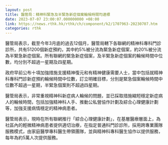 ```yaml
---
layout: post
title: 醫管局：精神科緊急及半緊急新症個案輪候時間均達標
date: 2023-07-07 23:00:07.000000000 +08:00
link: https://news.rthk.hk/rthk/ch/component/k2/1707963-20230707.htm
categories: rthk
---
```


醫管局表示，截至今年3月底的過去12個月，醫管局轄下各聯網的精神科專科門診診所，共有51200個新症預約，其中約5%被分流為緊急新症個案，約20%被分流為半緊急新症個案。所有聯網的緊急新症個案，及半緊急新症個案的輪候時間中位數，均分別不超過一星期及四星期。

政府早前公布十項加強措施支援精神復元和有精神健康需要人士，當中包括就精神科專科門診新症預約輪候時間中位數，訂立明確目標，分別是緊急個案輪候時間中位數不超過一星期，半緊急個案則不超過四星期。

醫管局表示，非常重視精神科新症病人輪候的問題，並已採取措施縮短穩定新症病人的輪候時間，包括加強精神科人手、推動公私營協作計劃及綜合心理健康計劃等，加強支援病情穩定的精神病患者。
 
醫管局表示，現時在所有聯網推行「綜合心理健康計劃」，在基層醫療層面上，為社區內的輕微精神病患者提供適切治療，在指定普通科門診診所，採用跨專業團隊服務模式，由家庭醫學專科醫生帶領團隊，並與精神科專科醫生協作以提供服務，每年為約5萬人次提供服務。

